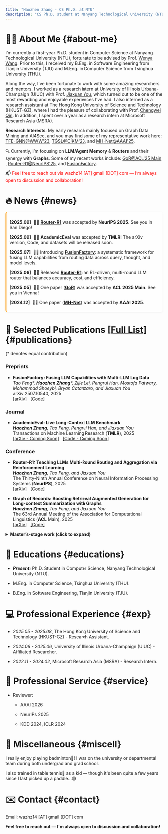 ```yaml
---
title: "Haozhen Zhang - CS Ph.D. at NTU"
description: "CS Ph.D. student at Nanyang Technological University (NTU). Focusing on Large Language Models (LLMs) and their synergy with Graphs"
---
```


# 👨‍💻 **About Me** {#about-me}

I’m currently a first-year Ph.D. student in Computer Science at Nanyang Technological University (NTU), fortunate to be advised by Prof. <a href="https://personal.ntu.edu.sg/wangwy/" target="_blank" rel="noopener noreferrer">Wenya Wang</a>.
Prior to this, I received my B.Eng. in Software Engineering from Tianjin University (TJU) and M.Eng. in Computer Science from Tsinghua University (THU).

Along the way, I’ve been fortunate to work with some amazing researchers and mentors.
I worked as a research intern at University of Illinois Urbana-Champaign (UIUC) with Prof. <a href="https://cs.stanford.edu/people/jiaxuan/" target="_blank" rel="noopener noreferrer">Jiaxuan You</a>, which turned out to be one of the most rewarding and enjoyable experiences I've had.
I also interned as a research assistant at The Hong Kong University of Science and Technology (HKUST-GZ), where I had the pleasure of collaborating with Prof. <a href="https://qcwthu.github.io/" target="_blank" rel="noopener noreferrer">Chengwei Qin</a>.
In addition, I spent over a year as a research intern at Microsoft Research Asia (MSRA).



**Research Interests**: My early research mainly focused on Graph Data Mining and AI4Sec, and you may find some of my representative work here: <a href="https://arxiv.org/abs/2307.16713" target="_blank" rel="noopener noreferrer">TFE-GNN@WWW'23</a>, <a href="https://arxiv.org/abs/2306.07699" target="_blank" rel="noopener noreferrer">TGSL@CIKM'23</a>, and <a href="https://arxiv.org/abs/2501.03279" target="_blank" rel="noopener noreferrer">MH-Net@AAAI'25</a>. 


🔍 Currently, I’m focusing on **LLM/Agent Memory** & **Routers** and their synergy with **Graphs**. Some of my recent works include: <a href="https://arxiv.org/abs/2410.11001" target="_blank" rel="noopener noreferrer">GoR@ACL'25 Main</a>
, <a href="https://arxiv.org/abs/2506.09033" target="_blank" rel="noopener noreferrer">Router-R1@NeurIPS'25</a>, and <a href="https://arxiv.org/abs/2507.10540" target="_blank" rel="noopener noreferrer">FusionFactory</a>.



📬 <span style="color:red">Feel free to reach out via wazhz14 [AT] gmail [DOT] com — I’m always open to discussion and collaboration!</span>



# 🔥 **News** {#news}



<div style="max-height: 300px; overflow-y: auto; padding-right: 10px; border-left: 3px solid #f90; background-color: rgba(255, 255, 255, 0.7); padding: 10px; border-radius: 6px; box-shadow: 0 2px 6px rgba(0, 0, 0, 0.05);">

  <p><strong>[2025.09]</strong> &nbsp;🎉🎉 <a href="https://arxiv.org/abs/2506.09033" target="_blank" rel="noopener noreferrer"><strong>Router-R1</strong></a> was accepted by <strong>NeurIPS 2025</strong>. See you in San Diego!</p>

  <p><strong>[2025.09]</strong> &nbsp;🎉🎉 <strong>AcademicEval</strong> was accepted by <strong>TMLR</strong>! The arXiv version, Code, and datasets will be released soon.</p>


  <p><strong>[2025.07]</strong> &nbsp;🎉🎉 Introducing <a href="https://arxiv.org/abs/2507.10540" target="_blank" rel="noopener noreferrer"><strong>FusionFactory</strong></a>: a systematic framework for fusing LLM capabilities from routing data across query, thought, and model levels.</p>


  <p><strong>[2025.06]</strong> &nbsp;🎉🎉 Released <a href="https://arxiv.org/abs/2506.09033" target="_blank" rel="noopener noreferrer"><strong>Router-R1</strong></a>: an RL-driven, multi-round LLM router that balances accuracy, cost, and efficiency.</p>


  <p><strong>[2025.05]</strong> &nbsp;🎉🎉 One paper (<a href="https://arxiv.org/abs/2410.11001" target="_blank" rel="noopener noreferrer"><strong>GoR</strong></a>) was accepted by <strong>ACL 2025 Main</strong>. See you in Vienna!</p>
  
  <p><strong>[2024.12]</strong> &nbsp;🎉🎉 One paper (<a href="https://arxiv.org/abs/2501.03279" target="_blank" rel="noopener noreferrer"><strong>MH-Net</strong></a>) was accepted by <strong>AAAI 2025</strong>.</p>

</div>




# 📝 **Selected Publications** <a href="https://scholar.google.com/citations?user=dqOYStwAAAAJ&hl=zh-CN" target="_blank" rel="noopener noreferrer">[Full List]</a> {#publications}

(* denotes equal contribution)


### **Preprints**


- **FusionFactory: Fusing LLM Capabilities with Multi-LLM Log Data** <br>
  <i>Tao Feng*, **Haozhen Zhang***, Zijie Lei, Pengrui Han, Mostofa Patwary, Mohammad Shoeybi, Bryan Catanzaro, and Jiaxuan You</i> <br>
  arXiv 2507.10540, 2025 <br>
  <a href="https://arxiv.org/abs/2507.10540" target="_blank" rel="noopener noreferrer">[arXiv]</a>&nbsp;&nbsp;&nbsp;<a href="https://github.com/ulab-uiuc/FusionFactory" target="_blank" rel="noopener noreferrer">[Code]</a>



### **Journal**

- **AcademicEval: Live Long-Context LLM Benchmark** <br>
  <i>**Haozhen Zhang**, Tao Feng, Pengrui Han, and Jiaxuan You</i> <br>
  Transactions on Machine Learning Research (**TMLR**), 2025 <br>
  <a href="" target="_blank" rel="noopener noreferrer">[arXiv - Coming Soon]</a>&nbsp;&nbsp;&nbsp;<a href="" target="_blank" rel="noopener noreferrer">[Code - Coming Soon]</a>




### **Conference**


- **Router-R1: Teaching LLMs Multi-Round Routing and Aggregation via Reinforcement Learning** <br>
  <i>**Haozhen Zhang**, Tao Feng, and Jiaxuan You</i> <br>
  The Thirty-Ninth Annual Conference on Neural Information Processing Systems (**NeurIPS**), 2025 <br>
  <a href="https://arxiv.org/abs/2506.09033" target="_blank" rel="noopener noreferrer">[arXiv]</a>&nbsp;&nbsp;&nbsp;<a href="https://github.com/ulab-uiuc/Router-R1" target="_blank" rel="noopener noreferrer">[Code]</a>


- **Graph of Records: Boosting Retrieval Augmented Generation for Long-context Summarization with Graphs** <br>
  <i>**Haozhen Zhang**, Tao Feng, and Jiaxuan You</i> <br>
  The 63rd Annual Meeting of the Association for Computational Linguistics (**ACL** Main), 2025 <br>
  <a href="https://arxiv.org/abs/2410.11001" target="_blank" rel="noopener noreferrer">[arXiv]</a>&nbsp;&nbsp;&nbsp;<a href="https://github.com/ulab-uiuc/GoR" target="_blank" rel="noopener noreferrer">[Code]</a>










<!-- 放在 Conference 列表的末尾，把最后三篇折叠起来 -->
<details>
  <summary><strong>Master’s-stage work (click to expand)</strong></summary>
  <br>

  - **Revolutionizing Encrypted Traffic Classification with MH-Net: A Multi-View Heterogeneous Graph Model** <br>
  <i>**Haozhen Zhang***, Haodong Yue*, Xi Xiao, Le Yu, Qing Li, Zhen Ling, and Ye Zhang</i> <br>
  The 39th Annual AAAI Conference on Artificial Intelligence (**AAAI**), 2025 <br>
  <a href="https://arxiv.org/abs/2501.03279" target="_blank" rel="noopener noreferrer">[arXiv]</a>&nbsp;&nbsp;&nbsp;<a href="https://github.com/ViktorAxelsen/MH-Net" target="_blank" rel="noopener noreferrer">[Code]</a>

  <br>

  - **Time-aware Graph Structure Learning via Sequence Prediction on Temporal Graphs** <br>
  <i>**Haozhen Zhang**, Xueting Han, Xi Xiao, and Jing Bai</i> <br>
  International Conference on Information and Knowledge Management (**CIKM**), 2023 <br>
  <a href="https://arxiv.org/abs/2306.07699" target="_blank" rel="noopener noreferrer">[arXiv]</a>&nbsp;&nbsp;&nbsp;<a href="https://github.com/ViktorAxelsen/TGSL" target="_blank" rel="noopener noreferrer">[Code]</a>

  <br>

  - **TFE-GNN: A Temporal Fusion Encoder Using Graph Neural Networks for Fine-grained Encrypted Traffic Classification** <br>
  <i>**Haozhen Zhang**, Le Yu, Xi Xiao, Qing Li, Francesco Mercaldo, Xiapu Luo, and Qixu Liu</i> <br>
  The Web Conference (**WWW**), 2023 <br>
  <a href="https://arxiv.org/abs/2307.16713" target="_blank" rel="noopener noreferrer">[arXiv]</a>&nbsp;&nbsp;&nbsp;<a href="https://github.com/ViktorAxelsen/TFE-GNN" target="_blank" rel="noopener noreferrer">[Code]</a>
  <!-- <a href="https://arxiv.org/abs/2307.16713" class="no-trailing-icon"><img src="https://img.shields.io/badge/arXiv-2307.16713-b31b1b.svg?style=flat-square" alt="Arxiv-2307.16713"/></a><a href="https://github.com/ViktorAxelsen/TFE-GNN" class="no-trailing-icon"><img alt="GitHub Repo stars" src="https://img.shields.io/github/stars/ViktorAxelsen/TFE-GNN?style=flat-square&logo=github&label=GitHub%20Stars&labelColor=black"></a> -->
</details>







# 📖 **Educations** {#educations}

- ***Present:*** Ph.D. Student in Computer Science, Nanyang Technological University (NTU). 

- M.Eng. in Computer Science, Tsinghua University (THU). 

- B.Eng. in Software Engineering, Tianjin University (TJU). 


# 💻 **Professional Experience** {#exp}

- *2025.05 - 2025.08*, The Hong Kong University of Science and Technology (HKUST-GZ) - Research Assistant.

- *2024.06 - 2025.06*, University of Illinois Urbana-Champaign (UIUC) - Affiliated Researcher.

- *2022.11 - 2024.02*, Microsoft Research Asia (MSRA) - Research Intern.



# 🤝 **Professional Service** {#service}

- Reviewer:

  + AAAI 2026

  + NeurIPs 2025

  + KDD 2024, ICLR 2024


# 🎯 **Miscellaneous** {#miscell}

I really enjoy playing badminton🏸! I was on the university or departmental team during both undergrad and grad school.

I also trained in table tennis🏓 as a kid — though it's been quite a few years since I last picked up a paddle...😅


# ✉️ **Contact** {#contact}

Email: wazhz14 [AT] gmail [DOT] com


**Feel free to reach out — I'm always open to discussion and collaboration!**



<script type='text/javascript' id='clustrmaps' src='//cdn.clustrmaps.com/map_v2.js?cl=ffffff&w=300&t=tt&d=U9EdoERBMjWbx0dtCcwdYMtW9DemMiY6dQDklIgdvu4&co=2d78ad&cmo=3acc3a&cmn=ff5353&ct=ffffff'></script>